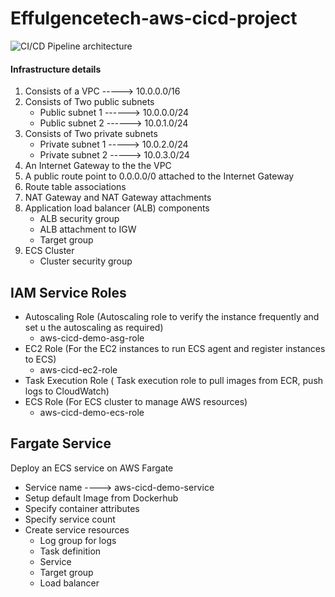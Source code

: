 # Effulgencetech-aws-cicd-project
![CI/CD Pipeline architecture](https://github.com/Michaelgwei86/effulgencetech-aws-cicd/blob/main/effulgencetech-aws-cicd-demo.jpg)

#### Infrastructure details
1. Consists of a VPC -----> 10.0.0.0/16
2. Consists of Two public subnets
    - Public subnet 1 ------> 10.0.0.0/24
    - Public subnet 2 ------> 10.0.1.0/24
3. Consists of Two private subnets
    - Private subnet 1 -----> 10.0.2.0/24
    - Private subnet 2 -----> 10.0.3.0/24
4. An Internet Gateway to the the VPC
5. A public route point to 0.0.0.0/0 attached to the Internet Gateway
6. Route table associations
7. NAT Gateway and NAT Gateway attachments
8. Application load balancer (ALB) components
    - ALB security group
    - ALB attachment to IGW
    - Target group
9. ECS Cluster
    - Cluster security group

## IAM Service Roles
- Autoscaling Role (Autoscaling role to verify the instance frequently and set u the autoscaling as required)
    - aws-cicd-demo-asg-role
- EC2 Role (For the EC2 instances to run ECS agent and register instances to ECS)
    - aws-cicd-ec2-role
- Task Execution Role ( Task execution role to pull images from ECR, push logs to CloudWatch)
- ECS Role (For ECS cluster to manage AWS resources)
    - aws-cicd-demo-ecs-role

## Fargate Service 
Deploy an ECS service on  AWS Fargate
- Service name ----> aws-cicd-demo-service
- Setup default Image from Dockerhub
- Specify container attributes
- Specify service count
- Create service resources
    - Log group for logs
    - Task definition
    - Service
    - Target group
    - Load balancer
